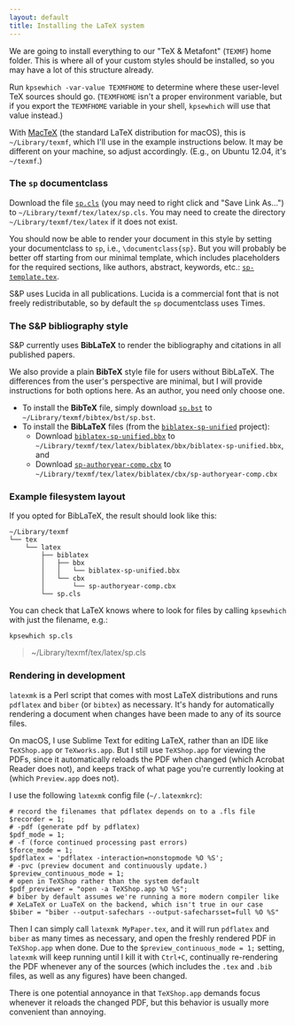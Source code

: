 ```yaml
---
layout: default
title: Installing the LaTeX system
---
```


We are going to install everything to our "TeX & Metafont" (`TEXMF`) home folder.
This is where all of your custom styles should be installed, so you may have a lot of this structure already.

Run `kpsewhich -var-value TEXMFHOME` to determine where these user-level TeX sources should go.
(`TEXMFHOME` isn't a proper environment variable, but if you export the `TEXMFHOME` variable in your shell, `kpsewhich` will use that value instead.)

With [MacTeX](https://tug.org/mactex/) (the standard LaTeX distribution for macOS), this is `~/Library/texmf`, which I'll use in the example instructions below.
It may be different on your machine, so adjust accordingly. (E.g., on Ubuntu 12.04, it's `~/texmf`.)


### The `sp` documentclass

Download the file [`sp.cls`](https://raw.githubusercontent.com/semprag/tex/master/sp.cls) (you may need to right click and "Save Link As...") to `~/Library/texmf/tex/latex/sp.cls`. You may need to create the directory `~/Library/texmf/tex/latex` if it does not exist.

You should now be able to render your document in this style by setting your documentclass to `sp`, i.e., `\documentclass{sp}`.
But you will probably be better off starting from our minimal template, which includes placeholders for the required sections, like authors, abstract, keywords, etc.: [`sp-template.tex`](examples/sp-template.tex).

S&P uses Lucida in all publications. Lucida is a commercial font that is not freely redistributable, so by default the `sp` documentclass uses Times.


### The S&P bibliography style

S&P currently uses **BibLaTeX** to render the bibliography and citations in all published papers.

We also provide a plain **BibTeX** style file for users without BibLaTeX. The differences from the user's perspective are minimal, but I will provide instructions for both options here. As an author, you need only choose one.

- To install the **BibTeX** file, simply download [`sp.bst`](https://raw.githubusercontent.com/semprag/tex/master/sp.bst) to `~/Library/texmf/bibtex/bst/sp.bst`.
- To install the **BibLaTeX** files (from the [`biblatex-sp-unified`](https://github.com/semprag/biblatex-sp-unified) project):
  + Download [`biblatex-sp-unified.bbx`](https://raw.githubusercontent.com/semprag/biblatex-sp-unified/master/bbx/biblatex-sp-unified.bbx) to `~/Library/texmf/tex/latex/biblatex/bbx/biblatex-sp-unified.bbx`, and
  + Download [`sp-authoryear-comp.cbx`](https://raw.githubusercontent.com/semprag/biblatex-sp-unified/master/cbx/sp-authoryear-comp.cbx) to `~/Library/texmf/tex/latex/biblatex/cbx/sp-authoryear-comp.cbx`


### Example filesystem layout

If you opted for BibLaTeX, the result should look like this:

    ~/Library/texmf
    └── tex
        └── latex
            ├── biblatex
            │   ├── bbx
            │   │   └── biblatex-sp-unified.bbx
            │   └── cbx
            │       └── sp-authoryear-comp.cbx
            └── sp.cls

You can check that LaTeX knows where to look for files by calling `kpsewhich` with just the filename, e.g.:

    kpsewhich sp.cls

> ~/Library/texmf/tex/latex/sp.cls


### Rendering in development

`latexmk` is a Perl script that comes with most LaTeX distributions and runs `pdflatex` and `biber` (or `bibtex`) as necessary.
It's handy for automatically rendering a document when changes have been made to any of its source files.

On macOS, I use Sublime Text for editing LaTeX, rather than an IDE like `TeXShop.app` or `TeXworks.app`. But I still use `TeXShop.app` for viewing the PDFs, since it automatically reloads the PDF when changed (which Acrobat Reader does not), and keeps track of what page you're currently looking at (which `Preview.app` does not).

I use the following `latexmk` config file (`~/.latexmkrc`):

    # record the filenames that pdflatex depends on to a .fls file
    $recorder = 1;
    # -pdf (generate pdf by pdflatex)
    $pdf_mode = 1;
    # -f (force continued processing past errors)
    $force_mode = 1;
    $pdflatex = 'pdflatex -interaction=nonstopmode %O %S';
    # -pvc (preview document and continuously update.)
    $preview_continuous_mode = 1;
    # open in TeXShop rather than the system default
    $pdf_previewer = "open -a TeXShop.app %O %S";
    # biber by default assumes we're running a more modern compiler like
    # XeLaTeX or LuaTeX on the backend, which isn't true in our case
    $biber = "biber --output-safechars --output-safecharsset=full %O %S"

Then I can simply call `latexmk MyPaper.tex`, and it will run `pdflatex` and `biber` as many times as necessary, and open the freshly rendered PDF in `TeXShop.app` when done.
Due to the `$preview_continuous_mode = 1;` setting, `latexmk` will keep running until I kill it with `Ctrl+C`, continually re-rendering the PDF whenever any of the sources (which includes the `.tex` and `.bib` files, as well as any figures) have been changed.

There is one potential annoyance in that `TeXShop.app` demands focus whenever it reloads the changed PDF, but this behavior is usually more convenient than annoying.
